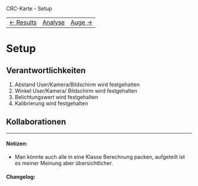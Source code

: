 CRC-Karte - Setup

<table>
<tbody>
  <tr>
    <td>
        <a href='crc-Results.md'>
            ← Results
        </a>
    </td>
    <td>
        <a href='README.md'>
            Analyse
        </a>
    </td>
    <td>
        <a href='crc-Auge.md'>
            Auge →
        </a>
    </td>
  </tr>
</tbody>
</table>

# Setup
## Verantwortlichkeiten
1. Abstand User/Kamera/Bildschirm wird festgehalten
2. Winkel User/Kamera/ Bildschirm wird festgehalten
3. Belichtungswert wird festgehalten
4. Kalibrierung wird festgehalten


## Kollaborationen

---
#### Notizen:
- Man könnte auch alle in eine Klasse Berechnung packen, aufgeteilt ist es meiner Meinung aber übersichtlicher.

#### Changelog:
<!-- Hier eventuelle Abänderungen dokumentieren -->

